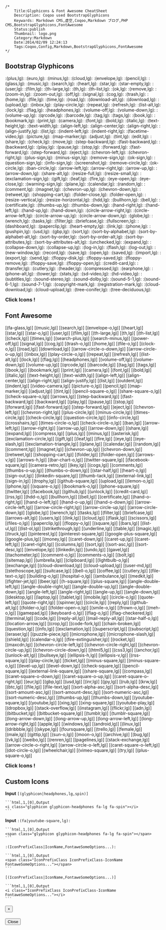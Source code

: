 	/*
		Title:Glyphicons & Font Awesome CheatSheet
		Description: Coqoo used BootstrapGlyphicons
		Keywards: Markdown CMS,虚空,Coqoo,Markdown ブログ,PHP CMS,BootstrapGlyphicons,FontAwesome
		Status:publish
		Thumbnail: logo.png
		Category:Markdown
		Date:2014/02/09 12:24:13
		Tags:Coqoo,Config,Markdown,BootstrapGlyphicons,FontAwesome
	*/

## Bootstrap Glyphicons

:(plus,lg):
:(euro,lg):
:(minus,lg):
:(cloud,lg):
:(envelope,lg):
:(pencil,lg):
:(glass,lg):
:(music,lg):
:(search,lg):
:(heart,lg):
:(star,lg):
:(star-empty,lg):
:(user,lg):
:(film,lg):
:(th-large,lg):
:(th,lg):
:(th-list,lg):
:(ok,lg):
:(remove,lg):
:(zoom-in,lg):
:(zoom-out,lg):
:(off,lg):
:(signal,lg):
:(cog,lg):
:(trash,lg):
:(home,lg):
:(file,lg):
:(time,lg):
:(road,lg):
:(download-alt,lg):
:(download,lg):
:(upload,lg):
:(inbox,lg):
:(play-circle,lg):
:(repeat,lg):
:(refresh,lg):
:(list-alt,lg):
:(lock,lg):
:(flag,lg):
:(headphones,lg):
:(volume-off,lg):
:(volume-down,lg):
:(volume-up,lg):
:(qrcode,lg):
:(barcode,lg):
:(tag,lg):
:(tags,lg):
:(book,lg):
:(bookmark,lg):
:(print,lg):
:(camera,lg):
:(font,lg):
:(bold,lg):
:(italic,lg):
:(text-height,lg):
:(text-width,lg):
:(align-left,lg):
:(align-center,lg):
:(align-right,lg):
:(align-justify,lg):
:(list,lg):
:(indent-left,lg):
:(indent-right,lg):
:(facetime-video,lg):
:(picture,lg):
:(map-marker,lg):
:(adjust,lg):
:(tint,lg):
:(edit,lg):
:(share,lg):
:(check,lg):
:(move,lg):
:(step-backward,lg):
:(fast-backward,lg):
:(backward,lg):
:(play,lg):
:(pause,lg):
:(stop,lg):
:(forward,lg):
:(fast-forward,lg):
:(step-forward,lg):
:(eject,lg):
:(chevron-left,lg):
:(chevron-right,lg):
:(plus-sign,lg):
:(minus-sign,lg):
:(remove-sign,lg):
:(ok-sign,lg):
:(question-sign,lg):
:(info-sign,lg):
:(screenshot,lg):
:(remove-circle,lg):
:(ok-circle,lg):
:(ban-circle,lg):
:(arrow-left,lg):
:(arrow-right,lg):
:(arrow-up,lg):
:(arrow-down,lg):
:(share-alt,lg):
:(resize-full,lg):
:(resize-small,lg):
:(exclamation-sign,lg):
:(gift,lg):
:(leaf,lg):
:(fire,lg):
:(eye-open,lg):
:(eye-close,lg):
:(warning-sign,lg):
:(plane,lg):
:(calendar,lg):
:(random,lg):
:(comment,lg):
:(magnet,lg):
:(chevron-up,lg):
:(chevron-down,lg):
:(retweet,lg):
:(shopping-cart,lg):
:(folder-close,lg):
:(folder-open,lg):
:(resize-vertical,lg):
:(resize-horizontal,lg):
:(hdd,lg):
:(bullhorn,lg):
:(bell,lg):
:(certificate,lg):
:(thumbs-up,lg):
:(thumbs-down,lg):
:(hand-right,lg):
:(hand-left,lg):
:(hand-up,lg):
:(hand-down,lg):
:(circle-arrow-right,lg):
:(circle-arrow-left,lg):
:(circle-arrow-up,lg):
:(circle-arrow-down,lg):
:(globe,lg):
:(wrench,lg):
:(tasks,lg):
:(filter,lg):
:(briefcase,lg):
:(fullscreen,lg):
:(dashboard,lg):
:(paperclip,lg):
:(heart-empty,lg):
:(link,lg):
:(phone,lg):
:(pushpin,lg):
:(usd,lg):
:(gbp,lg):
:(sort,lg):
:(sort-by-alphabet,lg):
:(sort-by-alphabet-alt,lg):
:(sort-by-order,lg):
:(sort-by-order-alt,lg):
:(sort-by-attributes,lg):
:(sort-by-attributes-alt,lg):
:(unchecked,lg):
:(expand,lg):
:(collapse-down,lg):
:(collapse-up,lg):
:(log-in,lg):
:(flash,lg):
:(log-out,lg):
:(new-window,lg):
:(record,lg):
:(save,lg):
:(open,lg):
:(saved,lg):
:(import,lg):
:(export,lg):
:(send,lg):
:(floppy-disk,lg):
:(floppy-saved,lg):
:(floppy-remove,lg):
:(floppy-save,lg):
:(floppy-open,lg):
:(credit-card,lg):
:(transfer,lg):
:(cutlery,lg):
:(header,lg):
:(compressed,lg):
:(earphone,lg):
:(phone-alt,lg):
:(tower,lg):
:(stats,lg):
:(sd-video,lg):
:(hd-video,lg):
:(subtitles,lg):
:(sound-stereo,lg):
:(sound-dolby,lg):
:(sound-5-1,lg):
:(sound-6-1,lg):
:(sound-7-1,lg):
:(copyright-mark,lg):
:(registration-mark,lg):
:(cloud-download,lg):
:(cloud-upload,lg):
:(tree-conifer,lg):
:(tree-deciduous,lg):


<p class="text-center"><i class="fa fa-arrow-up fa-3x"></i></p>
<h3 class="text-center" style="margin-top:0px;"> Click Icons ! </h3>


## Font Awesome

[(fa-glass,lg)]
[(music,lg)]
[(search,lg)]
[(envelope-o,lg)]
[(heart,lg)]
[(star,lg)]
[(star-o,lg)]
[(user,lg)]
[(film,lg)]
[(th-large,lg)]
[(th,lg)]
[(th-list,lg)]
[(check,lg)]
[(times,lg)]
[(search-plus,lg)]
[(search-minus,lg)]
[(power-off,lg)]
[(signal,lg)]
[(cog,lg)]
[(trash-o,lg)]
[(home,lg)]
[(file-o,lg)]
[(clock-o,lg)]
[(road,lg)]
[(download,lg)]
[(arrow-circle-o-down,lg)]
[(arrow-circle-o-up,lg)]
[(inbox,lg)]
[(play-circle-o,lg)]
[(repeat,lg)]
[(refresh,lg)]
[(list-alt,lg)]
[(lock,lg)]
[(flag,lg)]
[(headphones,lg)]
[(volume-off,lg)]
[(volume-down,lg)]
[(volume-up,lg)]
[(qrcode,lg)]
[(barcode,lg)]
[(tag,lg)]
[(tags,lg)]
[(book,lg)]
[(bookmark,lg)]
[(print,lg)]
[(camera,lg)]
[(font,lg)]
[(bold,lg)]
[(italic,lg)]
[(text-height,lg)]
[(text-width,lg)]
[(align-left,lg)]
[(align-center,lg)]
[(align-right,lg)]
[(align-justify,lg)]
[(list,lg)]
[(outdent,lg)]
[(indent,lg)]
[(video-camera,lg)]
[(picture-o,lg)]
[(pencil,lg)]
[(map-marker,lg)]
[(adjust,lg)]
[(tint,lg)]
[(pencil-square-o,lg)]
[(share-square-o,lg)]
[(check-square-o,lg)]
[(arrows,lg)]
[(step-backward,lg)]
[(fast-backward,lg)]
[(backward,lg)]
[(play,lg)]
[(pause,lg)]
[(stop,lg)]
[(forward,lg)]
[(fast-forward,lg)]
[(step-forward,lg)]
[(eject,lg)]
[(chevron-left,lg)]
[(chevron-right,lg)]
[(plus-circle,lg)]
[(minus-circle,lg)]
[(times-circle,lg)]
[(check-circle,lg)]
[(question-circle,lg)]
[(info-circle,lg)]
[(crosshairs,lg)]
[(times-circle-o,lg)]
[(check-circle-o,lg)]
[(ban,lg)]
[(arrow-left,lg)]
[(arrow-right,lg)]
[(arrow-up,lg)]
[(arrow-down,lg)]
[(share,lg)]
[(expand,lg)]
[(compress,lg)]
[(plus,lg)]
[(minus,lg)]
[(asterisk,lg)]
[(exclamation-circle,lg)]
[(gift,lg)]
[(leaf,lg)]
[(fire,lg)]
[(eye,lg)]
[(eye-slash,lg)]
[(exclamation-triangle,lg)]
[(plane,lg)]
[(calendar,lg)]
[(random,lg)]
[(comment,lg)]
[(magnet,lg)]
[(chevron-up,lg)]
[(chevron-down,lg)]
[(retweet,lg)]
[(shopping-cart,lg)]
[(folder,lg)]
[(folder-open,lg)]
[(arrows-v,lg)]
[(arrows-h,lg)]
[(bar-chart-o,lg)]
[(twitter-square,lg)]
[(facebook-square,lg)]
[(camera-retro,lg)]
[(key,lg)]
[(cogs,lg)]
[(comments,lg)]
[(thumbs-o-up,lg)]
[(thumbs-o-down,lg)]
[(star-half,lg)]
[(heart-o,lg)]
[(sign-out,lg)]
[(linkedin-square,lg)]
[(thumb-tack,lg)]
[(external-link,lg)]
[(sign-in,lg)]
[(trophy,lg)]
[(github-square,lg)]
[(upload,lg)]
[(lemon-o,lg)]
[(phone,lg)]
[(square-o,lg)]
[(bookmark-o,lg)]
[(phone-square,lg)]
[(twitter,lg)]
[(facebook,lg)]
[(github,lg)]
[(unlock,lg)]
[(credit-card,lg)]
[(rss,lg)]
[(hdd-o,lg)]
[(bullhorn,lg)]
[(bell,lg)]
[(certificate,lg)]
[(hand-o-right,lg)]
[(hand-o-left,lg)]
[(hand-o-up,lg)]
[(hand-o-down,lg)]
[(arrow-circle-left,lg)]
[(arrow-circle-right,lg)]
[(arrow-circle-up,lg)]
[(arrow-circle-down,lg)]
[(globe,lg)]
[(wrench,lg)]
[(tasks,lg)]
[(filter,lg)]
[(briefcase,lg)]
[(arrows-alt,lg)]
[(users,lg)]
[(link,lg)]
[(cloud,lg)]
[(flask,lg)]
[(scissors,lg)]
[(files-o,lg)]
[(paperclip,lg)]
[(floppy-o,lg)]
[(square,lg)]
[(bars,lg)]
[(list-ul,lg)]
[(list-ol,lg)]
[(strikethrough,lg)]
[(underline,lg)]
[(table,lg)]
[(magic,lg)]
[(truck,lg)]
[(pinterest,lg)]
[(pinterest-square,lg)]
[(google-plus-square,lg)]
[(google-plus,lg)]
[(money,lg)]
[(caret-down,lg)]
[(caret-up,lg)]
[(caret-left,lg)]
[(caret-right,lg)]
[(columns,lg)]
[(sort,lg)]
[(sort-asc,lg)]
[(sort-desc,lg)]
[(envelope,lg)]
[(linkedin,lg)]
[(undo,lg)]
[(gavel,lg)]
[(tachometer,lg)]
[(comment-o,lg)]
[(comments-o,lg)]
[(bolt,lg)]
[(sitemap,lg)]
[(umbrella,lg)]
[(clipboard,lg)]
[(lightbulb-o,lg)]
[(exchange,lg)]
[(cloud-download,lg)]
[(cloud-upload,lg)]
[(user-md,lg)]
[(stethoscope,lg)]
[(suitcase,lg)]
[(bell-o,lg)]
[(coffee,lg)]
[(cutlery,lg)]
[(file-text-o,lg)]
[(building-o,lg)]
[(hospital-o,lg)]
[(ambulance,lg)]
[(medkit,lg)]
[(fighter-jet,lg)]
[(beer,lg)]
[(h-square,lg)]
[(plus-square,lg)]
[(angle-double-left,lg)]
[(angle-double-right,lg)]
[(angle-double-up,lg)]
[(angle-double-down,lg)]
[(angle-left,lg)]
[(angle-right,lg)]
[(angle-up,lg)]
[(angle-down,lg)]
[(desktop,lg)]
[(laptop,lg)]
[(tablet,lg)]
[(mobile,lg)]
[(circle-o,lg)]
[(quote-left,lg)]
[(quote-right,lg)]
[(spinner,lg)]
[(circle,lg)]
[(reply,lg)]
[(github-alt,lg)]
[(folder-o,lg)]
[(folder-open-o,lg)]
[(smile-o,lg)]
[(frown-o,lg)]
[(meh-o,lg)]
[(gamepad,lg)]
[(keyboard-o,lg)]
[(flag-o,lg)]
[(flag-checkered,lg)]
[(terminal,lg)]
[(code,lg)]
[(reply-all,lg)]
[(mail-reply-all,lg)]
[(star-half-o,lg)]
[(location-arrow,lg)]
[(crop,lg)]
[(code-fork,lg)]
[(chain-broken,lg)]
[(question,lg)]
[(info,lg)]
[(exclamation,lg)]
[(superscript,lg)]
[(subscript,lg)]
[(eraser,lg)]
[(puzzle-piece,lg)]
[(microphone,lg)]
[(microphone-slash,lg)]
[(shield,lg)]
[(calendar-o,lg)]
[(fire-extinguisher,lg)]
[(rocket,lg)]
[(maxcdn,lg)]
[(chevron-circle-left,lg)]
[(chevron-circle-right,lg)]
[(chevron-circle-up,lg)]
[(chevron-circle-down,lg)]
[(html5,lg)]
[(css3,lg)]
[(anchor,lg)]
[(unlock-alt,lg)]
[(bullseye,lg)]
[(ellipsis-h,lg)]
[(ellipsis-v,lg)]
[(rss-square,lg)]
[(play-circle,lg)]
[(ticket,lg)]
[(minus-square,lg)]
[(minus-square-o,lg)]
[(level-up,lg)]
[(level-down,lg)]
[(check-square,lg)]
[(pencil-square,lg)]
[(external-link-square,lg)]
[(share-square,lg)]
[(compass,lg)]
[(caret-square-o-down,lg)]
[(caret-square-o-up,lg)]
[(caret-square-o-right,lg)]
[(eur,lg)]
[(gbp,lg)]
[(usd,lg)]
[(inr,lg)]
[(jpy,lg)]
[(rub,lg)]
[(krw,lg)]
[(btc,lg)]
[(file,lg)]
[(file-text,lg)]
[(sort-alpha-asc,lg)]
[(sort-alpha-desc,lg)]
[(sort-amount-asc,lg)]
[(sort-amount-desc,lg)]
[(sort-numeric-asc,lg)]
[(sort-numeric-desc,lg)]
[(thumbs-up,lg)]
[(thumbs-down,lg)]
[(youtube-square,lg)]
[(youtube,lg)]
[(xing,lg)]
[(xing-square,lg)]
[(youtube-play,lg)]
[(dropbox,lg)]
[(stack-overflow,lg)]
[(instagram,lg)]
[(flickr,lg)]
[(adn,lg)]
[(bitbucket,lg)]
[(bitbucket-square,lg)]
[(tumblr,lg)]
[(tumblr-square,lg)]
[(long-arrow-down,lg)]
[(long-arrow-up,lg)]
[(long-arrow-left,lg)]
[(long-arrow-right,lg)]
[(apple,lg)]
[(windows,lg)]
[(android,lg)]
[(linux,lg)]
[(dribbble,lg)]
[(skype,lg)]
[(foursquare,lg)]
[(trello,lg)]
[(female,lg)]
[(male,lg)]
[(gittip,lg)]
[(sun-o,lg)]
[(moon-o,lg)]
[(archive,lg)]
[(bug,lg)]
[(vk,lg)]
[(weibo,lg)]
[(renren,lg)]
[(pagelines,lg)]
[(stack-exchange,lg)]
[(arrow-circle-o-right,lg)]
[(arrow-circle-o-left,lg)]
[(caret-square-o-left,lg)]
[(dot-circle-o,lg)]
[(wheelchair,lg)]
[(vimeo-square,lg)]
[(try,lg)]
[(plus-square-o,lg)]




<p class="text-center"><i class="fa fa-arrow-up fa-3x"></i></p>
<h3 class="text-center" style="margin-top:0px;"> Click Icons ! </h3>



## Custom Icons


**Input** `[(glyphicon|headphones,lg,spin)]`

	```html,1,[0],Output
	<i class="glyphicon glyphicon-headphones fa-lg fa-spin"></i>
	```

**Input** `:(fa|youtube-square,lg):`

	```html,1,[0],Output
	<span class="glyphicon glyphicon-headphones fa-lg fa-spin"></span>
	```

`:(IconPrefixClass|IconName,FontaweSomeOptions...):`

	```html,1,[0],Output
	<span class="IconPrefixClass IconPrefixClass-IconName FontaweSomeOptions..."></span>
	```
`[(IconPrefixClass|IconName,FontaweSomeOptions...)]`

	```html,1,[0],Output
	<i class="IconPrefixClass IconPrefixClass-IconName FontaweSomeOptions..."></i>
	```

<div id="icon-modal" class="modal fade">
	<div class="modal-dialog">
		<div class="modal-content">
			<div class="modal-header">
				<button type="button" class="close" data-dismiss="modal" aria-hidden="true">&times;</button>
				<h4 class="modal-title"></h4>
			</div>
			<div class="modal-body">
				<p></p>
			</div>
			<div class="modal-footer">
				<button type="button" class="btn btn-default" data-dismiss="modal">Close</button>
			</div>
		</div><!-- /.modal-content -->
	</div><!-- /.modal-dialog -->
</div><!-- /.modal -->

<script type="text/javascript">
	$(function(){
		$(".markdown").find("i,span").css({'cursor':'pointer'});
		$(".markdown").find("i,span").hover(
			function(){
				$(this).css({color:"#48fff4"});
			},
			function(){
				$(this).css({color:"#333333"});
			}
		);
		$(".markdown").find("i").click(function(){
			var name = $(this).attr('class').replace('fa fa-','').replace(' fa-lg','').replace(' fa-3x','');
			var classname = $(this).attr('class').replace(' fa-lg','').replace(' fa-3x','');
			modalbody = '<span class="'+classname+'"></span> '+'[('+name+')]&nbsp;&nbsp;&nbsp;&nbsp;<span class="'+classname+' fa-spin"></span> '+'[('+name+',spin)]<br /><span class="'+classname+' fa-lg"></span> '+'[('+name+',lg)]&nbsp;&nbsp;&nbsp;&nbsp;<span class="'+classname+' fa-lg fa-spin"></span> '+'[('+name+',lg,spin)]<br /><span class="'+classname+' fa-2x"></span> '+'[('+name+',2x)]&nbsp;&nbsp;&nbsp;&nbsp;<span class="'+classname+' fa-2x fa-spin"></span> '+'[('+name+',2x,spin)]<br /><span class="'+classname+' fa-3x"></span> '+'[('+name+',3x)]&nbsp;&nbsp;&nbsp;&nbsp;<span class="'+classname+' fa-3x fa-spin"></span> '+'[('+name+',3x,spin)]<br /><span class="'+classname+' fa-4x"></span> '+'[('+name+',4x)]&nbsp;&nbsp;&nbsp;&nbsp;<span class="'+classname+' fa-4x fa-spin"></span> '+'[('+name+',4x,spin)]<br /><span class="'+classname+' fa-5x"></span> '+'[('+name+',5x)]&nbsp;&nbsp;&nbsp;&nbsp;<span class="'+classname+' fa-5x fa-spin"></span> '+'[('+name+',5x,spin)]'

			show_modal('Bootstrap Glyphiton ' + name,modalbody);
		});

		$(".markdown").find("span").click(function(){
			var name = $(this).attr('class').replace('glyphicon glyphicon-','').replace(' fa-lg','').replace(' fa-3x','');
			var classname = $(this).attr('class').replace(' fa-lg','').replace(' fa-3x','');
			modalbody = '<p class="alert alert-warning">If use spin &amp; lg &amp; 2x &amp; 3x &amp; 4x &amp; 5x Options , Require FontAwesome<p><i class="'+classname+'"></i> '+':('+name+'):&nbsp;&nbsp;&nbsp;&nbsp;<i class="'+classname+' fa-spin"></i> '+':('+name+',spin):<br /><i class="'+classname+' fa-lg"></i> '+':('+name+',lg):&nbsp;&nbsp;&nbsp;&nbsp;<i class="'+classname+' fa-lg fa-spin"></i> '+':('+name+',lg,spin):<br /><i class="'+classname+' fa-2x"></i> '+':('+name+',2x):&nbsp;&nbsp;&nbsp;&nbsp;<i class="'+classname+' fa-2x fa-spin"></i> '+':('+name+',2x,spin):<br /><i class="'+classname+' fa-3x"></i> '+':('+name+',3x):&nbsp;&nbsp;&nbsp;&nbsp;<i class="'+classname+' fa-3x fa-spin"></i> '+':('+name+',3x,spin):<br /><i class="'+classname+' fa-4x"></i> '+':('+name+',4x):&nbsp;&nbsp;&nbsp;&nbsp;<i class="'+classname+' fa-4x fa-spin"></i> '+':('+name+',4x,spin):<br /><i class="'+classname+' fa-5x"></i> '+':('+name+',5x):&nbsp;&nbsp;&nbsp;&nbsp;<i class="'+classname+' fa-5x fa-spin"></i> '+':('+name+',5x,spin):'
			
			show_modal('Font Awesome ' + name,modalbody);
		});

		function show_modal(title,body){
			$('#icon-modal').find('.modal-title').text(title);
			$('#icon-modal').find('.modal-body p').html(body);
			$('#icon-modal').modal('show');
		}
	});
</script>